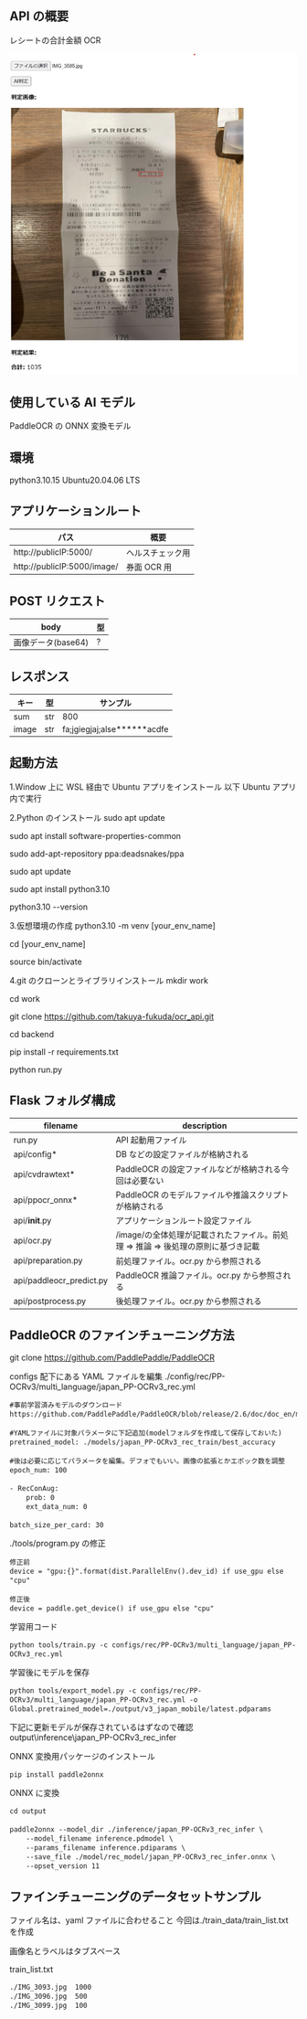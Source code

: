 ## API の概要

レシートの合計金額 OCR

![OCR例](./image.jpg)

## 使用している AI モデル

PaddleOCR の ONNX 変換モデル

## 環境

python3.10.15
Ubuntu20.04.06 LTS

## アプリケーションルート

| パス                        | 概要             |
| --------------------------- | ---------------- |
| http://publicIP:5000/       | ヘルスチェック用 |
| http://publicIP:5000/image/ | 券面 OCR 用      |

## POST リクエスト

| body               | 型  |
| ------------------ | --- |
| 画像データ(base64) | ?   |

## レスポンス

| キー  | 型  | サンプル                      |
| ----- | --- | ----------------------------- |
| sum   | str | 800                           |
| image | str | fa;jgiegjaj;alse**\*\***acdfe |

## 起動方法

1.Window 上に WSL 経由で Ubuntu アプリをインストール
以下 Ubuntu アプリ内で実行

2.Python のインストール
sudo apt update

sudo apt install software-properties-common

sudo add-apt-repository ppa:deadsnakes/ppa

sudo apt update

sudo apt install python3.10

python3.10 --version

3.仮想環境の作成
python3.10 -m venv [your_env_name]

cd [your_env_name]

source bin/activate

4.git のクローンとライブラリインストール
mkdir work

cd work

git clone https://github.com/takuya-fukuda/ocr_api.git

cd backend

pip install -r requirements.txt

python run.py

## Flask フォルダ構成

| filename                 | description                                                                     |
| ------------------------ | ------------------------------------------------------------------------------- |
| run.py                   | API 起動用ファイル                                                              |
| api/config\*             | DB などの設定ファイルが格納される                                               |
| api/cvdrawtext\*         | PaddleOCR の設定ファイルなどが格納される今回は必要ない                          |
| api/ppocr_onnx\*         | PaddleOCR のモデルファイルや推論スクリプトが格納される                          |
| api/**init**.py          | アプリケーションルート設定ファイル                                              |
| api/ocr.py               | /image/の全体処理が記載されたファイル。前処理 ⇒ 推論 ⇒ 後処理の原則に基づき記載 |
| api/preparation.py       | 前処理ファイル。ocr.py から参照される                                           |
| api/paddleocr_predict.py | PaddleOCR 推論ファイル。ocr.py から参照される                                   |
| api/postprocess.py       | 後処理ファイル。ocr.py から参照される                                           |

## PaddleOCR のファインチューニング方法

git clone https://github.com/PaddlePaddle/PaddleOCR

configs 配下にある YAML ファイルを編集
./config/rec/PP-OCRv3/multi_language/japan_PP-OCRv3_rec.yml

```
#事前学習済みモデルのダウンロード
https://github.com/PaddlePaddle/PaddleOCR/blob/release/2.6/doc/doc_en/models_list_en.md

#YAMLファイルに対象パラメータに下記追加(modelフォルダを作成して保存しておいた)
pretrained_model: ./models/japan_PP-OCRv3_rec_train/best_accuracy

#後は必要に応じてパラメータを編集。デフォでもいい。画像の拡張とかエポック数を調整
epoch_num: 100

- RecConAug:
    prob: 0
    ext_data_num: 0

batch_size_per_card: 30
```

./tools/program.py の修正

```
修正前
device = "gpu:{}".format(dist.ParallelEnv().dev_id) if use_gpu else "cpu"

修正後
device = paddle.get_device() if use_gpu else "cpu"
```

学習用コード

```
python tools/train.py -c configs/rec/PP-OCRv3/multi_language/japan_PP-OCRv3_rec.yml
```

学習後にモデルを保存

```
python tools/export_model.py -c configs/rec/PP-OCRv3/multi_language/japan_PP-OCRv3_rec.yml -o Global.pretrained_model=./output/v3_japan_mobile/latest.pdparams
```

下記に更新モデルが保存されているはずなので確認
output\inference\japan_PP-OCRv3_rec_infer

ONNX 変換用パッケージのインストール

```
pip install paddle2onnx
```

ONNX に変換

```
cd output

paddle2onnx --model_dir ./inference/japan_PP-OCRv3_rec_infer \
    --model_filename inference.pdmodel \
    --params_filename inference.pdiparams \
    --save_file ./model/rec_model/japan_PP-OCRv3_rec_infer.onnx \
    --opset_version 11
```

## ファインチューニングのデータセットサンプル

ファイル名は、yaml ファイルに合わせること
今回は./train_data/train_list.txt を作成

画像名とラベルはタブスペース

train_list.txt

```
./IMG_3093.jpg	1000
./IMG_3096.jpg	500
./IMG_3099.jpg	100
```
